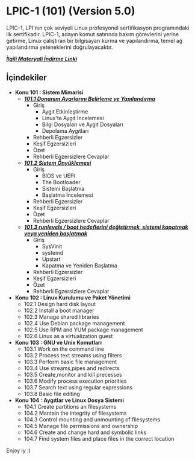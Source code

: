 # LPIC-1 (101) (Version 5.0)

LPIC-1, LPI'nın çok seviyeli Linux profesyonel sertifikasyon programındaki ilk sertifikadır. LPIC-1, adayın komut satırında bakım görevlerini yerine getirme, Linux çalıştıran bir bilgisayarı kurma ve yapılandırma, temel ağ yapılandırma yeteneklerini doğrulayacaktır.

***[İlgili Materyali İndirme Linki](https://learning.lpi.org/en/learning-materials/101-500/)***

## İçindekiler

 - **Konu 101 : Sistem Mimarisi**
   - ***[101.1 Donanım Ayarlarını Belirleme ve Yapılandırma](https://github.com/cuneytcorbaci/LPIC_1_Exam_101_LinuxProfessionalCert/blob/main/Topic_101_SistemMimarisi/101_1.md)***
        -  Giriş
           - Aygıt Etkinleştirme
           - Linux'ta Aygıt İncelemesi
           - Bilgi Dosyaları ve Aygıt Dosyaları
           - Depolama Aygıtları
        - Rehberli Egzersizler
        - Keşif Egzersizleri
        - Özet
        - Rehberli Egzersizlere Cevaplar
   - ***[101.2 Sistem Önyüklemesi](https://github.com/cuneytcorbaci/LPIC_1_Exam_101_LinuxProfessionalCert/blob/main/Topic_101_SistemMimarisi/101_2.md)***
      -   Giriş
           - BIOS ve UEFI
           - The Bootloader
           - Sistemi Başlatma
           - Başlatma İncelemesi
      - Rehberli Egzersizler
      - Keşif Egzersizleri
      - Özet
      - Rehberli Egzersizlere Cevaplar
   - ***[101.3 runlevels / boot hedeflerini değiştirmek, sistemi kapatmak veya yeniden başlatmak](https://github.com/cuneytcorbaci/LPIC_1_Exam_101_LinuxProfessionalCert/blob/main/Topic_101_SistemMimarisi/101_3.md)***
      -   Giriş
           - SysVinit
           - systemd
           - Upstart
           - Kapatma ve Yeniden Başlatma
      - Rehberli Egzersizler
      - Keşif Egzersizleri
      - Özet
      - Rehberli Egzersizlere Cevaplar
 - **Konu 102 : Linux Kurulumu ve Paket Yönetimi**
   - 102.1 Design hard disk layout
   - 102.2 Install a boot manager
   - 102.3 Manage shared libraries
   - 102.4 Use Debian package management
   - 102.5 Use RPM and YUM package management
   - 102.6 Linux as a virtualization guest
 - **Konu 103 : GNU ve Unix Komutları**
   - 103.1 Work on the command line
   - 103.2 Process text streams using filters
   - 103.3 Perform basic file management
   - 103.4 Use streams,pipes and redirects
   - 103.5 Create,monitor and kill precesses
   - 103.6 Modify process execution priorities
   - 103.7 Search text using regular expressions
   - 103.8 Basic file editing
 - **Konu 104 : Aygıtlar ve Linux Dosya Sistemi**
   - 104.1 Create partitions an filesystems
   - 104.2 Mantain the integrity of filesystems
   - 104.3 Control mounting and unmounting of filesystems
   - 104.5 Manage file permissions and ownership
   - 104.6 Create and change hard and symbolic links
   - 104.7 Find system files and place files in the correct location

Enjoy iy :)




[def]: https://github.com/cuneytcorbaci/LPIC-1-LPIC-1-Exam-101---Linux-Professional/blob/main/Topic_101_System%20Architecture/101_2%20Linux%20Installation%20and%20Package%20Management.md